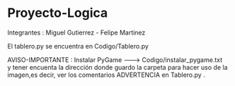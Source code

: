 # Proyecto-Logica

Integrantes : Miguel Gutierrez
             - Felipe Martinez

El tablero.py se encuentra en Codigo/Tablero.py <br />

AVISO-IMPORTANTE : Instalar PyGame ---> Codigo/instalar_pygame.txt <br /> y tener encuenta la dirección donde guardo la carpeta para hacer uso de la imagen,es decir, ver los comentarios ADVERTENCIA en Tablero.py .
